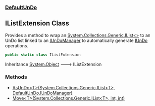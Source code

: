 ### [DefaultUnDo](./DefaultUnDo.md 'DefaultUnDo')
## IListExtension Class
Provides a method to wrap an [System.Collections.Generic.IList&lt;&gt;](https://docs.microsoft.com/en-us/dotnet/api/System.Collections.Generic.IList-1 'System.Collections.Generic.IList`1') to an UnDo list linked to an [IUnDoManager](./DefaultUnDo-IUnDoManager.md 'DefaultUnDo.IUnDoManager') to automatically generate [IUnDo](./DefaultUnDo-IUnDo.md 'DefaultUnDo.IUnDo') operations.  
```csharp
public static class IListExtension
```
Inheritance [System.Object](https://docs.microsoft.com/en-us/dotnet/api/System.Object 'System.Object') &#129106; IListExtension  
### Methods
- [AsUnDo&lt;T&gt;(System.Collections.Generic.IList&lt;T&gt;, DefaultUnDo.IUnDoManager)](./DefaultUnDo-IListExtension-AsUnDo-T-(System-Collections-Generic-IList-T-_DefaultUnDo-IUnDoManager).md 'DefaultUnDo.IListExtension.AsUnDo&lt;T&gt;(System.Collections.Generic.IList&lt;T&gt;, DefaultUnDo.IUnDoManager)')
- [Move&lt;T&gt;(System.Collections.Generic.IList&lt;T&gt;, int, int)](./DefaultUnDo-IListExtension-Move-T-(System-Collections-Generic-IList-T-_int_int).md 'DefaultUnDo.IListExtension.Move&lt;T&gt;(System.Collections.Generic.IList&lt;T&gt;, int, int)')
